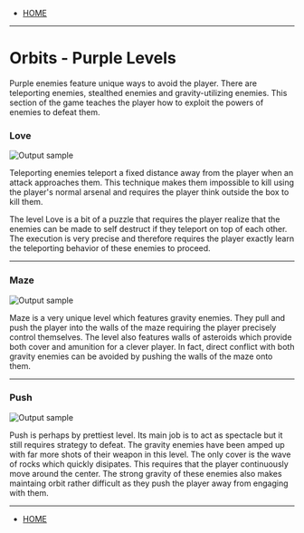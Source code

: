 
- [HOME](https://avijr.com)

---

# Orbits - Purple Levels

Purple enemies feature unique ways to avoid the player. There are teleporting enemies, stealthed enemies and gravity-utilizing enemies. This section of the game teaches the player how to exploit the powers of enemies to defeat them.

### Love
![Output sample](https://github.com/Polaros/AVI/raw/master/gifs/Love.gif)

Teleporting enemies teleport a fixed distance away from the player when an attack approaches them. This technique makes them impossible to kill using the player's normal arsenal and requires the player think outside the box to kill them.

The level Love is a bit of a puzzle that requires the player realize that the enemies can be made to self destruct if they teleport on top of each other. The execution is very precise and therefore requires the player exactly learn the teleporting behavior of these enemies to proceed.

---
### Maze
![Output sample](https://github.com/Polaros/AVI/raw/master/gifs/Maze.gif)

Maze is a very unique level which features gravity enemies. They pull and push the player into the walls of the maze requiring the player precisely control themselves. The level also features walls of asteroids which provide both cover and amunition for a clever player. In fact, direct conflict with both gravity enemies can be avoided by pushing the walls of the maze onto them. 

---
### Push
![Output sample](https://github.com/Polaros/AVI/raw/master/gifs/Push.gif)

Push is perhaps by prettiest level. Its main job is to act as spectacle but it still requires strategy to defeat. The gravity enemies have been amped up with far more shots of their weapon in this level. The only cover is the wave of rocks which quickly disipates. This requires that the player continuously move around the center. The strong gravity of these enemies also makes maintaing orbit rather difficult as they push the player away from engaging with them.

---

- [HOME](https://avijr.com)
